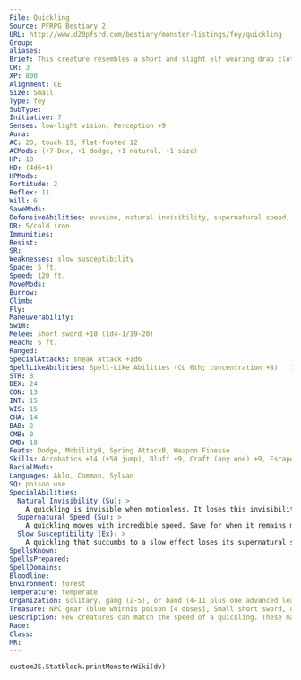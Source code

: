 ```yaml
---
File: Quickling
Source: PFRPG Bestiary 2
URL: http://www.d20pfsrd.com/bestiary/monster-listings/fey/quickling
Group: 
aliases: 
Brief: This creature resembles a short and slight elf wearing drab clothes and a wicked grin. In a blink, the thing darts from sight.
CR: 3
XP: 800
Alignment: CE
Size: Small
Type: fey
SubType: 
Initiative: 7
Senses: low-light vision; Perception +9
Aura: 
AC: 20, touch 19, flat-footed 12
ACMods: (+7 Dex, +1 dodge, +1 natural, +1 size)
HP: 18
HD: (4d6+4)
HPMods: 
Fortitude: 2
Reflex: 11
Will: 6
SaveMods: 
DefensiveAbilities: evasion, natural invisibility, supernatural speed, uncanny dodge
DR: 5/cold iron
Immunities: 
Resist: 
SR: 
Weaknesses: slow susceptibility
Space: 5 ft.
Speed: 120 ft.
MoveMods: 
Burrow: 
Climb: 
Fly: 
Maneuverability: 
Swim: 
Melee: short sword +10 (1d4-1/19-20)
Reach: 5 ft.
Ranged: 
SpecialAttacks: sneak attack +1d6
SpellLikeAbilities: Spell-Like Abilities (CL 6th; concentration +8)   1/day-dancing lights, flare (DC 12), levitate, shatter (DC 14), ventriloquism (DC 13)
STR: 8
DEX: 24
CON: 13
INT: 15
WIS: 15
CHA: 14
BAB: 2
CMB: 0
CMD: 18
Feats: Dodge, MobilityB, Spring AttackB, Weapon Finesse
Skills: Acrobatics +14 (+50 jump), Bluff +9, Craft (any one) +9, Escape Artist +14, Perception +9, Spellcraft +6, Stealth +18, Survival +4, Use Magic Device +7
RacialMods: 
Languages: Aklo, Common, Sylvan
SQ: poison use
SpecialAbilities:
  Natural Invisibility (Su): >
    A quickling is invisible when motionless. It loses this invisibility and remains visible for 1 round in any round in which it takes an action other than a free action.
  Supernatural Speed (Su): >
    A quickling moves with incredible speed. Save for when it remains motionless (at which point it is invisible), the quickling's shape blurs and shimmers with this speed, granting it concealment (20% miss chance). In addition, this ability grants the quickling evasion and uncanny dodge (as the rogue abilities of the same names).
  Slow Susceptibility (Ex): >
    A quickling that succumbs to a slow effect loses its supernatural speed ability and is sickened as long as the effect persists. This sickened condition persists for 1 round after the slow effect ends.
SpellsKnown: 
SpellsPrepared: 
SpellDomains: 
Bloodline: 
Environment: forest
Temperature: temperate
Organization: solitary, gang (2-5), or band (4-11 plus one advanced leader)
Treasure: NPC gear (blue whinnis poison [4 doses], Small short sword, other treasure)
Description: Few creatures can match the speed of a quickling. These malicious fey creatures delight in striking with blinding speed and accuracy, often killing their victims without ever fully revealing themselves; the victim simply spurts blood and falls over dead, with no witnesses to the quickling's deed. Though related to brownies and grigs, quicklings share none of their kin's generosity or merriment, choosing instead to live a life of cruelty and viciousness. Quicklings pride themselves on insults and brutality, and frequently stalk and harass their quarry until the victim gives up the chase. While quicklings are naturally invisible when motionless, they rarely contain themselves, and bob and twitch while standing and talking to other creatures. Quicklings hate every other race of creature, particularly elves, gnomes, and other kinds of fey. They barely tolerate their own kind, and rarely work together for longer than a few weeks.  Quicklings stand just over 2-1/2 feet tall and weigh 15 pounds.
Race: 
Class: 
MR: 
---
```

```dataviewjs
customJS.Statblock.printMonsterWiki(dv)
```
